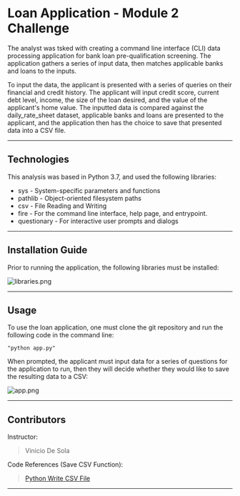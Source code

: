 # Loan Application - Module 2 Challenge

The analyst was tsked with creating a command line interface (CLI) data processing application for bank loan pre-qualification screening.  The application gathers a series of input data, then matches applicable banks and loans to the inputs.

To input the data, the applicant is presented with a series of queries on their financial and credit history.  The applicant will input credit score, current debt level, income, the size of the loan desired, and the value of the applicant's home value.  The inputted data is compared against the daily_rate_sheet dataset, applicable banks and loans are presented to the applicant, and the application then has the choice to save that presented data into a CSV file.


---

## Technologies

This analysis was based in Python 3.7, and used the following libraries:
- sys - System-specific parameters and functions
- pathlib - Object-oriented filesystem paths
- csv - File Reading and Writing
- fire - For the command line interface, help page, and entrypoint.
- questionary - For interactive user prompts and dialogs

---

## Installation Guide

Prior to running the application, the following libraries must be installed:

![libraries.png]()

---

## Usage

To use the loan application, one must clone the git repository and run the following code in the command line:
    
    "python app.py"

When prompted, the applicant must input data for a series of questions for the application to run, then they will decide whether they would like to save the resulting data to a CSV:

![app.png]()

---

## Contributors

Instructor:
>Vinicio De Sola

Code References (Save CSV Function):
>[Python Write CSV File](https://www.pythontutorial.net/python-basics/python-write-csv-file/)

---

